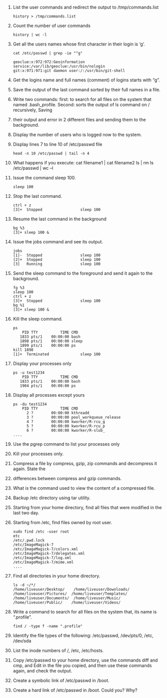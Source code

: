 1. List the user commands and redirect the output to /tmp/commands.list

   ```
   history > /tmp/commands.list
   ```
2. Count the number of user commands

   ```
   history | wc -l
   ```
3. Get all the users names whose first character in their login is ‘g’.

   ```
   cat /etc/passwd | grep -ie "^g"

   geoclue:x:972:972:Geoinformation service:/var/lib/geoclue:/usr/bin/nologin
   git:x:971:971:git daemon user:/:/usr/bin/git-shell
   ```
4. Get the logins name and full names (comment) of logins starts with “g”.
5. Save the output of the last command sorted by their full names in a file.
6. Write two commands:
   first: to search for all files on the system that named .bash_profile.
   Second: sorts the output of ls command on / recursively, Saving
7. their output and error in 2 different files and sending them to the background.
8. Display the number of users who is logged now to the system.
9. Display lines 7 to line 10 of /etc/passwd file

   ```
   head -n 10 /etc/passwd | tail -n 4
   ```
10. What happens if you execute:
    cat filename1 | cat filename2
    ls | rm
    ls /etc/passwd | wc –l
11. Issue the command sleep 100.

    ```
    sleep 100
    ```
12. Stop the last command.

    ```
    ctrl + z
    [3]+  Stopped                 sleep 100
    ```
13. Resume the last command in the background

    ```
    bg %3
    [3]+ sleep 100 &
    ```
14. Issue the jobs command and see its output.

    ```
    jobs
    [1]-  Stopped                 sleep 100
    [2]+  Stopped                 sleep 100
    [3]   Running                 sleep 100
    ```
15. Send the sleep command to the foreground and send it again to the background.

    ```
    fg %3
    sleep 100
    ctrl + z
    [3]+  Stopped                 sleep 100
    bg %1
    [3]+ sleep 100 &
    ```
16. Kill the sleep command.

    ```
    ps
        PID TTY          TIME CMD
       1833 pts/1    00:00:00 bash
       1898 pts/1    00:00:00 sleep
       1899 pts/1    00:00:00 ps
    kill 1898
    [1]+  Terminated              sleep 100
    ```
17. Display your processes only

    ```
    ps -u test1234
        PID TTY          TIME CMD
       1833 pts/1    00:00:00 bash
       1904 pts/1    00:00:00 ps
    ```
18. Display all processes except yours

    ```
    ps -du test1234
        PID TTY          TIME CMD
          2 ?        00:00:00 kthreadd
          3 ?        00:00:00 pool_workqueue_release
          4 ?        00:00:00 kworker/R-rcu_g
          5 ?        00:00:00 kworker/R-rcu_p
          6 ?        00:00:00 kworker/R-slub_
    ....
    ```
19. Use the pgrep command to list your processes only
20. Kill your processes only.
21. Compress a file by compress, gzip, zip commands and decompress it again. State the
22. differences between compress and gzip commands.
23. What is the command used to view the content of a compressed file.
24. Backup /etc directory using tar utility.
25. Starting from your home directory, find all files that were modified in the last two day.
26. Starting from /etc, find files owned by root user.

    ```
    sudo find /etc -user root
    etc
    /etc/.pwd.lock
    /etc/ImageMagick-7
    /etc/ImageMagick-7/colors.xml
    /etc/ImageMagick-7/delegates.xml
    /etc/ImageMagick-7/log.xml
    /etc/ImageMagick-7/mime.xml
    ....
    ```
27. Find all directories in your home directory.

    ```
    ls -d ~/*/
    /home/liveuser/Desktop/    /home/liveuser/Downloads/  /home/liveuser/Pictures/  /home/liveuser/Templates/
    /home/liveuser/Documents/  /home/liveuser/Music/      /home/liveuser/Public/    /home/liveuser/Videos/
    ```
28. Write a command to search for all files on the system that, its name is “.profile”.

    ```
    find / -type f -name ".profile"
    ```
29. Identify the file types of the following: /etc/passwd, /dev/pts/0, /etc, /dev/sda
30. List the inode numbers of /, /etc, /etc/hosts.
31. Copy /etc/passwd to your home directory, use the commands diff and cmp,
    and Edit in the
    file you copied,
    and then use these commands again, and check the output.
32. Create a symbolic link of /etc/passwd in /boot.
33. Create a hard link of /etc/passwd in /boot. Could you? Why?
